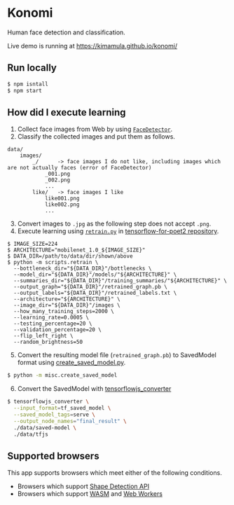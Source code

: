 # Konomi
Human face detection and classification.

Live demo is running at https://kimamula.github.io/konomi/

## Run locally

```sh
$ npm isntall
$ npm start
```

## How did I execute learning

1. Collect face images from Web by using [`FaceDetector`](https://wicg.github.io/shape-detection-api/#face-detection-api).
1. Classify the collected images and put them as follows.

```
data/
    images/
        _/      -> face images I do not like, including images which are not actually faces (error of FaceDetector)
            _001.png
            _002.png
            ...
        like/   -> face images I like
            like001.png
            like002.png
            ...
```

3. Convert images to `.jpg` as the following step does not accept `.png`.
1. Execute learning using [`retrain.py`](https://github.com/googlecodelabs/tensorflow-for-poets-2/blob/master/scripts/retrain.py) in [tensorflow-for-poet2 repository](https://github.com/googlecodelabs/tensorflow-for-poets-2). 

```
$ IMAGE_SIZE=224
$ ARCHITECTURE="mobilenet_1.0_${IMAGE_SIZE}"
$ DATA_DIR=/path/to/data/dir/shown/above
$ python -m scripts.retrain \
  --bottleneck_dir="${DATA_DIR}"/bottlenecks \
  --model_dir="${DATA_DIR}"/models/"${ARCHITECTURE}" \
  --summaries_dir="${DATA_DIR}"/training_summaries/"${ARCHITECTURE}" \
  --output_graph="${DATA_DIR}"/retrained_graph.pb \
  --output_labels="${DATA_DIR}"/retrained_labels.txt \
  --architecture="${ARCHITECTURE}" \
  --image_dir="${DATA_DIR}"/images \
  --how_many_training_steps=2000 \
  --learning_rate=0.0005 \
  --testing_percentage=20 \
  --validation_percentage=20 \
  --flip_left_right \
  --random_brightness=50
```

5. Convert the resulting model file (`retrained_graph.pb`) to SavedModel format using [create_saved_model.py](misc/create_saved_model.py).

```sh
$ python -m misc.create_saved_model
```

6. Convert the SavedModel with [tensorflowjs_converter](https://github.com/tensorflow/tfjs-converter/)

```sh
$ tensorflowjs_converter \
  --input_format=tf_saved_model \
  --saved_model_tags=serve \
  --output_node_names="final_result" \
  ./data/saved-model \
  ./data/tfjs
```

## Supported browsers

This app supports browsers which meet either of the following conditions.

- Browsers which support [Shape Detection API](https://www.chromestatus.com/feature/4757990523535360)
- Browsers which support [WASM](https://caniuse.com/#search=webassembly) and [Web Workers](https://caniuse.com/#search=webworkers)
